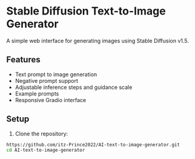 # Stable Diffusion Text-to-Image Generator

A simple web interface for generating images using Stable Diffusion v1.5.

## Features
- Text prompt to image generation
- Negative prompt support
- Adjustable inference steps and guidance scale
- Example prompts
- Responsive Gradio interface

## Setup

1. Clone the repository:
```bash
https://github.com/itz-Prince2022/AI-text-to-image-generator.git
cd AI-text-to-image-generator
